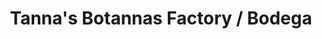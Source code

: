 ---
title: "Tanna's Botannas Factory / Bodega"
url: /tucson/tannas-botannas-factory-bodega/
shop: confectionery
---